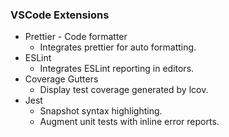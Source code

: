 ### VSCode Extensions

- Prettier - Code formatter
  - Integrates prettier for auto formatting.
- ESLint
  - Integrates ESLint reporting in editors.
- Coverage Gutters
  - Display test coverage generated by lcov.
- Jest
  - Snapshot syntax highlighting.
  - Augment unit tests with inline error reports.
